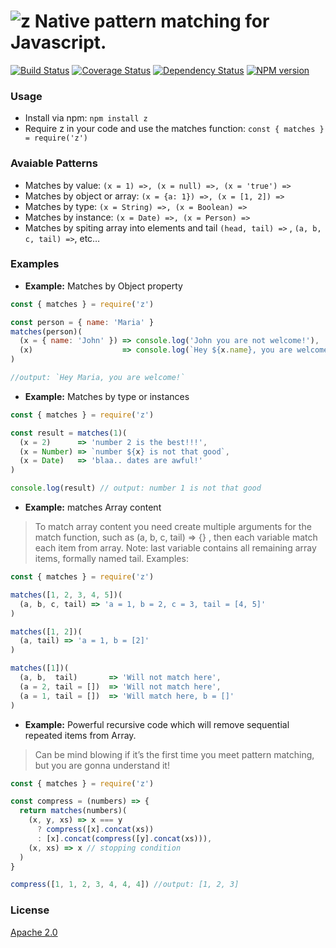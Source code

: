 # ![z](https://raw.githubusercontent.com/leonardiwagner/z/master/z-logo.png) Native pattern matching for Javascript.

[![Build Status](https://travis-ci.org/z-pattern-matching/z.svg?branch=master)](https://travis-ci.org/z-pattern-matching/z)
[![Coverage Status](https://coveralls.io/repos/github/z-pattern-matching/z/badge.svg?branch=master)](https://coveralls.io/github/z-pattern-matching/z?branch=master)
[![Dependency Status](https://gemnasium.com/badges/github.com/z-pattern-matching/z.svg)](https://gemnasium.com/github.com/z-pattern-matching/z)
[![NPM version](https://img.shields.io/npm/v/z.svg)](https://www.npmjs.com/package/z)

### Usage
- Install via npm: `npm install z`
- Require z in your code and use the matches function: `const { matches } = require('z')`

### Avaiable Patterns

- Matches by value: `(x = 1) =>, (x = null) =>, (x = 'true') =>`
- Matches by object or array: `(x = {a: 1}) =>, (x = [1, 2]) =>`
- Matches by type: `(x = String) =>, (x = Boolean) =>`
- Matches by instance: `(x = Date) =>, (x = Person) =>`
- Matches by spiting array into elements and tail `(head, tail) =>` , `(a, b, c, tail) =>`, etc…


### Examples
- **Example:** Matches by Object property
```javascript
const { matches } = require('z')

const person = { name: 'Maria' }
matches(person)(
  (x = { name: 'John' }) => console.log('John you are not welcome!'),
  (x)                    => console.log(`Hey ${x.name}, you are welcome!`)
)

//output: `Hey Maria, you are welcome!`
```

- **Example:** Matches by type or instances
```javascript
const { matches } = require('z')

const result = matches(1)(
  (x = 2)      => 'number 2 is the best!!!',
  (x = Number) => `number ${x} is not that good`,
  (x = Date)   => 'blaa.. dates are awful!'
)

console.log(result) // output: number 1 is not that good
```

- **Example:** matches Array content

> To match array content you need create multiple arguments for the match function, such as (a, b, c, tail) => {} , then each variable match each item from array. Note: last variable contains all remaining array items, formally named tail. Examples:
```javascript
const { matches } = require('z')

matches([1, 2, 3, 4, 5])(
  (a, b, c, tail) => 'a = 1, b = 2, c = 3, tail = [4, 5]'  
)

matches([1, 2])(
  (a, tail) => 'a = 1, b = [2]'  
)

matches([1])(
  (a, b,  tail)       => 'Will not match here',
  (a = 2, tail = [])  => 'Will not match here',
  (a = 1, tail = [])  => 'Will match here, b = []'
)
```

- **Example:** Powerful recursive code which will remove sequential repeated items from Array.

> Can be mind blowing if it’s the first time you meet pattern matching, but you are gonna understand it!
```javascript
const { matches } = require('z')

const compress = (numbers) => {
  return matches(numbers)(
    (x, y, xs) => x === y
      ? compress([x].concat(xs))
      : [x].concat(compress([y].concat(xs))),
    (x, xs) => x // stopping condition
  )
}

compress([1, 1, 2, 3, 4, 4, 4]) //output: [1, 2, 3]
```

### License

[Apache 2.0][apache-license]

[apache-license]:./LICENSE
